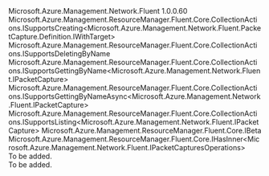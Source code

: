 <Type Name="IPacketCaptures" FullName="Microsoft.Azure.Management.Network.Fluent.IPacketCaptures">
  <TypeSignature Language="C#" Value="public interface IPacketCaptures : Microsoft.Azure.Management.ResourceManager.Fluent.Core.CollectionActions.ISupportsCreating&lt;Microsoft.Azure.Management.Network.Fluent.PacketCapture.Definition.IWithTarget&gt;, Microsoft.Azure.Management.ResourceManager.Fluent.Core.CollectionActions.ISupportsDeletingByName, Microsoft.Azure.Management.ResourceManager.Fluent.Core.CollectionActions.ISupportsGettingByName&lt;Microsoft.Azure.Management.Network.Fluent.IPacketCapture&gt;, Microsoft.Azure.Management.ResourceManager.Fluent.Core.CollectionActions.ISupportsGettingByNameAsync&lt;Microsoft.Azure.Management.Network.Fluent.IPacketCapture&gt;, Microsoft.Azure.Management.ResourceManager.Fluent.Core.CollectionActions.ISupportsListing&lt;Microsoft.Azure.Management.Network.Fluent.IPacketCapture&gt;, Microsoft.Azure.Management.ResourceManager.Fluent.Core.IBeta, Microsoft.Azure.Management.ResourceManager.Fluent.Core.IHasInner&lt;Microsoft.Azure.Management.Network.Fluent.IPacketCapturesOperations&gt;" />
  <TypeSignature Language="ILAsm" Value=".class public interface auto ansi abstract IPacketCaptures implements class Microsoft.Azure.Management.ResourceManager.Fluent.Core.CollectionActions.ISupportsCreating`1&lt;class Microsoft.Azure.Management.Network.Fluent.PacketCapture.Definition.IWithTarget&gt;, class Microsoft.Azure.Management.ResourceManager.Fluent.Core.CollectionActions.ISupportsDeletingByName, class Microsoft.Azure.Management.ResourceManager.Fluent.Core.CollectionActions.ISupportsGettingByName`1&lt;class Microsoft.Azure.Management.Network.Fluent.IPacketCapture&gt;, class Microsoft.Azure.Management.ResourceManager.Fluent.Core.CollectionActions.ISupportsGettingByNameAsync`1&lt;class Microsoft.Azure.Management.Network.Fluent.IPacketCapture&gt;, class Microsoft.Azure.Management.ResourceManager.Fluent.Core.CollectionActions.ISupportsListing`1&lt;class Microsoft.Azure.Management.Network.Fluent.IPacketCapture&gt;, class Microsoft.Azure.Management.ResourceManager.Fluent.Core.IBeta, class Microsoft.Azure.Management.ResourceManager.Fluent.Core.IHasInner`1&lt;class Microsoft.Azure.Management.Network.Fluent.IPacketCapturesOperations&gt;" />
  <TypeSignature Language="DocId" Value="T:Microsoft.Azure.Management.Network.Fluent.IPacketCaptures" />
  <TypeSignature Language="VB.NET" Value="Public Interface IPacketCaptures&#xA;Implements IBeta, IHasInner(Of IPacketCapturesOperations), ISupportsCreating(Of IWithTarget), ISupportsDeletingByName, ISupportsGettingByName(Of IPacketCapture), ISupportsGettingByNameAsync(Of IPacketCapture), ISupportsListing(Of IPacketCapture)" />
  <TypeSignature Language="F#" Value="type IPacketCaptures = interface&#xA;    interface IBeta&#xA;    interface ISupportsCreating&lt;IWithTarget&gt;&#xA;    interface ISupportsListing&lt;IPacketCapture&gt;&#xA;    interface ISupportsGettingByNameAsync&lt;IPacketCapture&gt;&#xA;    interface ISupportsGettingByName&lt;IPacketCapture&gt;&#xA;    interface ISupportsDeletingByName&#xA;    interface IHasInner&lt;IPacketCapturesOperations&gt;" />
  <AssemblyInfo>
    <AssemblyName>Microsoft.Azure.Management.Network.Fluent</AssemblyName>
    <AssemblyVersion>1.0.0.60</AssemblyVersion>
  </AssemblyInfo>
  <Interfaces>
    <Interface>
      <InterfaceName>Microsoft.Azure.Management.ResourceManager.Fluent.Core.CollectionActions.ISupportsCreating&lt;Microsoft.Azure.Management.Network.Fluent.PacketCapture.Definition.IWithTarget&gt;</InterfaceName>
    </Interface>
    <Interface>
      <InterfaceName>Microsoft.Azure.Management.ResourceManager.Fluent.Core.CollectionActions.ISupportsDeletingByName</InterfaceName>
    </Interface>
    <Interface>
      <InterfaceName>Microsoft.Azure.Management.ResourceManager.Fluent.Core.CollectionActions.ISupportsGettingByName&lt;Microsoft.Azure.Management.Network.Fluent.IPacketCapture&gt;</InterfaceName>
    </Interface>
    <Interface>
      <InterfaceName>Microsoft.Azure.Management.ResourceManager.Fluent.Core.CollectionActions.ISupportsGettingByNameAsync&lt;Microsoft.Azure.Management.Network.Fluent.IPacketCapture&gt;</InterfaceName>
    </Interface>
    <Interface>
      <InterfaceName>Microsoft.Azure.Management.ResourceManager.Fluent.Core.CollectionActions.ISupportsListing&lt;Microsoft.Azure.Management.Network.Fluent.IPacketCapture&gt;</InterfaceName>
    </Interface>
    <Interface>
      <InterfaceName>Microsoft.Azure.Management.ResourceManager.Fluent.Core.IBeta</InterfaceName>
    </Interface>
    <Interface>
      <InterfaceName>Microsoft.Azure.Management.ResourceManager.Fluent.Core.IHasInner&lt;Microsoft.Azure.Management.Network.Fluent.IPacketCapturesOperations&gt;</InterfaceName>
    </Interface>
  </Interfaces>
  <Docs>
    <summary>To be added.</summary>
    <remarks>To be added.</remarks>
  </Docs>
  <Members />
</Type>